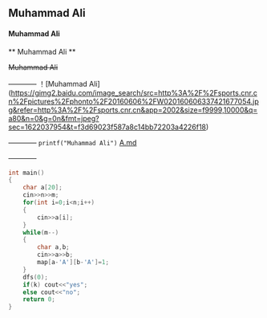 ## Muhammad Ali

####  Muhammad Ali

** Muhammad Ali **

~~Muhammad Ali~~


————
！[Muhammad Ali]
(https://gimg2.baidu.com/image_search/src=http%3A%2F%2Fsports.cnr.cn%2Fpictures%2Fphonto%2F20160606%2FW020160606337421677054.jpg&refer=http%3A%2F%2Fsports.cnr.cn&app=2002&size=f9999,10000&q=a80&n=0&g=0n&fmt=jpeg?sec=1622037954&t=f3d69023f587a8c14bb72203a4226f18)

————
```printf("Muhammad Ali")```
[A.md](https://github.com/BianBaCiRen/BC1/blob/main/A.md)

————
```cpp
int main()
{
	char a[20];
	cin>>n>>m;
	for(int i=0;i<n;i++)
	{
		cin>>a[i];
	}
	while(m--)
	{
		char a,b;
		cin>>a>>b;
		map[a-'A'][b-'A']=1;
	}
	dfs(0);
	if(k) cout<<"yes";
	else cout<<"no";
	return 0;
}
```

